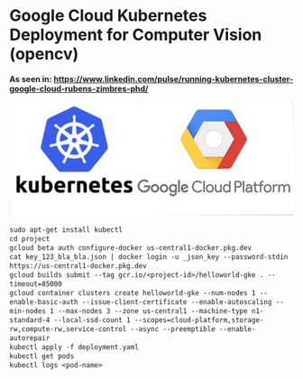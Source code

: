 # Google Cloud Kubernetes Deployment for Computer Vision (opencv)

<b>As seen in: https://www.linkedin.com/pulse/running-kubernetes-cluster-google-cloud-rubens-zimbres-phd/</b>

<img src=https://github.com/RubensZimbres/Repo-2020/blob/master/Google-Cloud-Kubernetes/k8s.png>  

```
sudo apt-get install kubectl
cd project
gcloud beta auth configure-docker us-central1-docker.pkg.dev
cat key_123_bla_bla.json | docker login -u _json_key --password-stdin https://us-central1-docker.pkg.dev
gcloud builds submit --tag gcr.io/<project-id>/helloworld-gke . --timeout=85000
gcloud container clusters create helloworld-gke --num-nodes 1 --enable-basic-auth --issue-client-certificate --enable-autoscaling --min-nodes 1 --max-nodes 3 --zone us-central1 --machine-type n1-standard-4 --local-ssd-count 1 --scopes=cloud-platform,storage-rw,compute-rw,service-control --async --preemptible --enable-autorepair
kubectl apply -f deployment.yaml
kubectl get pods
kubectl logs <pod-name>
```
